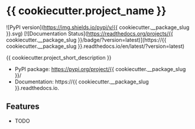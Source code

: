 # {{ cookiecutter.project_name }}

!\[PyPI version\](https://img.shields.io/pypi/v/{{ cookiecutter.__package_slug }}.svg)
\[!\[Documentation Status\](https://readthedocs.org/projects/{{ cookiecutter.__package_slug }}/badge/?version=latest)\](https://{{ cookiecutter.__package_slug }}.readthedocs.io/en/latest/?version=latest)

{{ cookiecutter.project_short_description }}

- PyPI package: https://pypi.org/project/{{ cookiecutter.__package_slug }}/
- Documentation: https://{{ cookiecutter.__package_slug }}.readthedocs.io.

## Features

- TODO
